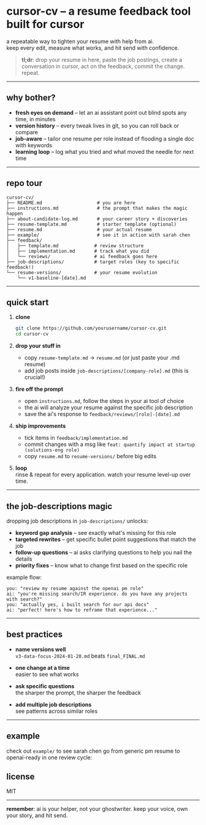 # cursor-cv – a resume feedback tool built for cursor

a repeatable way to tighten your resume with help from ai.  
keep every edit, measure what works, and hit send with confidence.

> **tl;dr**: drop your resume in here, paste the job postings, create a conversation in cursor, act on the feedback, commit the change. repeat.

---

## why bother?

* **fresh eyes on demand** – let an ai assistant point out blind spots any time, in minutes  
* **version history** – every tweak lives in git, so you can roll back or compare  
* **job-aware** – tailor one resume per role instead of flooding a single doc with keywords  
* **learning loop** – log what you tried and what moved the needle for next time

---

## repo tour

```
cursor-cv/
├── README.md                    # you are here
├── instructions.md              # the prompt that makes the magic happen
├── about-candidate-log.md       # your career story + discoveries
├── resume-template.md           # starter template (optional)
├── resume.md                    # your actual resume
├── example/                     # see it in action with sarah chen
├── feedback/
│   ├── template.md             # review structure
│   ├── implementation.md       # track what you did
│   └── reviews/                # ai feedback goes here
├── job-descriptions/           # target roles (key to specific feedback!)
└── resume-versions/            # your resume evolution
    └── v1-baseline-[date].md
```

---

## quick start

1. **clone**
   ```bash
   git clone https://github.com/yourusername/cursor-cv.git
   cd cursor-cv
   ```

2. **drop your stuff in**
   - copy `resume-template.md` → `resume.md` (or just paste your .md resume)
   - add job posts inside `job-descriptions/[company-role].md` (this is crucial!)

3. **fire off the prompt**
   - open `instructions.md`, follow the steps in your ai tool of choice
   - the ai will analyze your resume against the specific job description
   - save the ai's response to `feedback/reviews/[role]-[date].md`

4. **ship improvements**
   - tick items in `feedback/implementation.md`
   - commit changes with a msg like `feat: quantify impact at startup (solutions-eng role)`
   - copy `resume.md` to `resume-versions/` before big edits

5. **loop**  
   rinse & repeat for every application. watch your resume level-up over time.

---

## the job-descriptions magic

dropping job descriptions in `job-descriptions/` unlocks:
- **keyword gap analysis** – see exactly what's missing for this role
- **targeted rewrites** – get specific bullet point suggestions that match the job
- **follow-up questions** – ai asks clarifying questions to help you nail the details
- **priority fixes** – know what to change first based on the specific role

example flow:
```
you: "review my resume against the openai pm role"
ai: "you're missing search/IR experience. do you have any projects with search?"
you: "actually yes, i built search for our api docs"
ai: "perfect! here's how to reframe that experience..."
```

---

## best practices

* **name versions well**  
  `v3-data-focus-2024-01-20.md` beats `final_FINAL.md`

* **one change at a time**  
  easier to see what works

* **ask specific questions**  
  the sharper the prompt, the sharper the feedback

* **add multiple job descriptions**  
  see patterns across similar roles

---

## example

check out `example/` to see sarah chen go from generic pm resume to openai-ready in one review cycle:


## license

MIT

---

**remember**: ai is your helper, not your ghostwriter. keep your voice, own your story, and hit send.